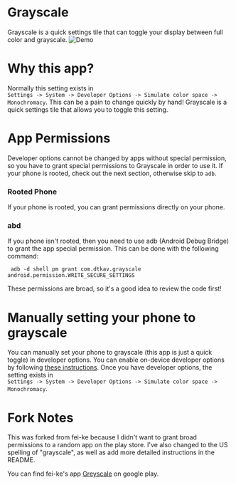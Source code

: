 # Grayscale
Grayscale is a quick settings tile that can toggle your display between full color and grayscale.
![Demo](http://f.dtkav.com/grayscale/demo.gif)

# Why this app?
Normally this setting exists in  
`Settings -> System -> Developer Options -> Simulate color space -> Monochromacy`.
This can be a pain to change quickly by hand! Grayscale is a quick settings tile that allows you to toggle this setting.

# App Permissions
Developer options cannot be changed by apps without special permission, so you have to grant special permissions to Grayscale in order to use it. If your phone is rooted, check out the next section, otherwise skip to `adb`.

### Rooted Phone
If your phone is rooted, you can grant permissions directly on your phone.

### abd
If you phone isn't rooted, then you need to use adb (Android Debug Bridge) to grant the app special permission.
This can be done with the following command:
```
 adb -d shell pm grant com.dtkav.grayscale android.permission.WRITE_SECURE_SETTINGS
```
These permissions are broad, so it's a good idea to review the code first!

# Manually setting your phone to grayscale
You can manually set your phone to grayscale (this app is just a quick toggle) in developer options.
You can enable on-device developer options by following [these instructions](https://developer.android.com/studio/debug/dev-options.html).
Once you have developer options, the setting exists in  
`Settings -> System -> Developer Options -> Simulate color space -> Monochromacy`.

# Fork Notes
This was forked from fei-ke because I didn't want to grant broad permissions to a random app on the play store.
I've also changed to the US spelling of "grayscale", as well as add more detailed instructions in the README.

You can find fei-ke's app [Greyscale](https://play.google.com/store/apps/details?id=com.fei_ke.greyscale) on google play.
